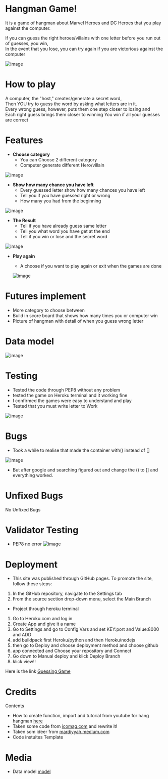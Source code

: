 # Hangman Game!
It is a game of hangman about Marvel Heroes and DC Heroes that you play against the computer. <br />

If you can guess the right heroes/villains with one letter before you run out of guesses, you win, <br />
In the event that you lose, you can try again if you are victorious against the computer

![image](./views/screens/olikask.PNG)

# How to play
A computer, the "host," creates/generate a secret word, <br />
Then YOU try to guess the word by asking what letters are in it. <br />
Every wrong guess, however, puts them one step closer to losing and <br />
Each right guess brings them closer to winning
You win if all your guesses are correct

# Features
- __Choose category__
  * You can Choose 2 different category
  * Computer generate different Hero/villain

![image](./views/screens/feature1.PNG)

- __Show how many chance you have left__
  * Every guessed letter show how many chances you have left
  * Tell you if you have guessed right or wrong
  * How many you had from the beginning

![image](./views/screens/feature2.PNG)

- __The Result__
  * Tell if you have already guess same letter
  * Tell you what word you have get at the end
  * Tell if you win or lose and the secret word

![image](./views/screens/result.PNG) 

- __Play again__
  * A choose if you want to play again or exit when the games are done

  
  ![image](./views/screens/playagain.PNG) 



# Futures implement
  * More category to choose between
  * Build in score board that shows how many times you or computer win
  * Picture of hangman with detail of when you guess wrong letter


# Data model
  ![image](./views/screens/datamodel.PNG) 


# Testing

- Tested the code through PEP8 without any problem
- tested the game on Heroku terminal and it working fine
- I confirmed the games were easy to understand and play
- Tested that you must write letter to Work 

![image](./views/screens/testing.PNG)

# Bugs
- Took a while to realise that made the container with() instead of []

![image](./views/screens/misstake.PNG) 

- But after google and searching figured out and change the () to [] and everything worked.


# Unfixed Bugs
No Unfixed Bugs

# Validator Testing
- PEP8 no error
![image](./views/screens/pep8.PNG) 


# Deployment
- This site was published through GitHub pages. To promote the site, follow these steps:
1. In the GitHub repository, navigate to the Settings tab
2. From the source section drop-down menu, select the Main Branch


- Project through heroku terminal
1. Go to Heroku.com and log in
2. Create App and give it a name
3. Go to Settings and go to Config Vars and set KEY:port and Value:8000 and ADD
4. add buildpack first Heroku/python and then Heroku/nodejs
5. then go to Deploy and choose deployment method and choose github
6. app connected and Choose your repository and Connect
7. Go down to Manual deploy and klick Deploy Branch 
8. klick view!!

Here is the link [Guessing Game](https://hangman2odd.herokuapp.com/)


# Credits

Contents 
- How to create function, import and tutorial from youtube for hang hangman [here](https://www.youtube.com/watch?v=OSdpbA-oL_g)
- Taken some code from [icomag.com](https://icodemag.com/creating-a-simple-hangman-game-in-python/) and rewrite it!
- Taken som ideer from [mardiyyah.medium.com](https://mardiyyah.medium.com/a-simple-hangman-learnpythonthroughprojects-series-10-fedda58741b)
- Code instuites Template

# Media
- Data model [model](https://www.clear.rice.edu/comp212/08-spring/labs/06/)



